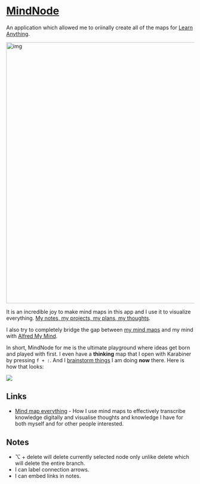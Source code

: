 # [MindNode](https://mindnode.com/)
An application which allowed me to oriinally create all of the maps for [Learn Anything](https://learn-anything.xyz).

<img src="https://raw.githubusercontent.com/learn-anything/learn-anything/master/media/header.png" width="700" alt="img">

It is an incredible joy to make mind maps in this app and I use it to visualize everything. [My notes, my projects, my plans, my thoughts](https://medium.com/@NikitaVoloboev/mind-map-everything-d27670f70739#.p7w44kr44).

I also try to completely bridge the gap between [my mind maps](../../sharing/my-mind.md) and my mind with [Alfred My Mind](https://github.com/nikitavoloboev/alfred-my-mind).

In short, MindNode for me is the ultimate playground where ideas get born and played with first. I even have a __thinking__ map that I open with Karabiner by pressing `f + :`. And I [brainstorm things](../../research/solving-problems.md) I am doing __now__ there. Here is how that looks:

![](https://i.imgur.com/uYr28eZ.png)

## Links
- [Mind map everything](https://medium.com/@NikitaVoloboev/mind-map-everything-d27670f70739) - How I use mind maps to effectively transcribe knowledge digitally and visualise thoughts and knowledge I have for both myself and for other people interested.

## Notes
- ⌥ + delete will delete currently selected node only unlike delete which will delete the entire branch.
- I can label connection arrows.
- I can embed links in notes.